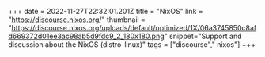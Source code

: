 +++
date = 2022-11-27T22:32:01.201Z
title = "NixOS"
link = "https://discourse.nixos.org/"
thumbnail = "https://discourse.nixos.org/uploads/default/optimized/1X/06a3745850c8afd669372d01ee3ac98ab5d9fdc9_2_180x180.png"
snippet="Support and discussion about the NixOS (distro-linux)"
tags = ["discourse"," nixos"]
+++
